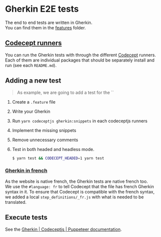 # Gherkin E2E tests

The end to end tests are written in Gherkin.  
You can find them in the [features](features) folder.

## [Codecept runners](https://codecept.io/bdd/#gherkin)

You can run the Gherkin tests with through the different [Codecept](https://codecept.io) runners.  
Each of them are individual packages that should be separately install and run (see each `README.md`).

## Adding a new test

> As example, we are going to add a test for the ``

1.  Create a `.feature` file
1.  Write your Gherkin
1.  Run `yarn codeceptjs gherkin:snippets` in each codeceptjs runners
1.  Implement the missing snippets
1.  Remove unnecessary comments
1.  Test in both headed and headless mode.

    ```sh
    $ yarn test && CODECEPT_HEADED=1 yarn test
    ```

### [Gherkin in french](https://cucumber.io/docs/gherkin/reference/#spoken-languages)

As the website is native french, the Gherkin tests are native french too.  
We use the `#language: fr` to tell Codecept that the file has french Gherkin syntax in it.
To ensure that Codecept is compatible with the french syntax, we added a local `step_definitions/_fr.js` with what is needed to be translated.

## Execute tests

See the [Gherkin | Codeceptjs | Puppeteer documentation](runners/puppeteer).
